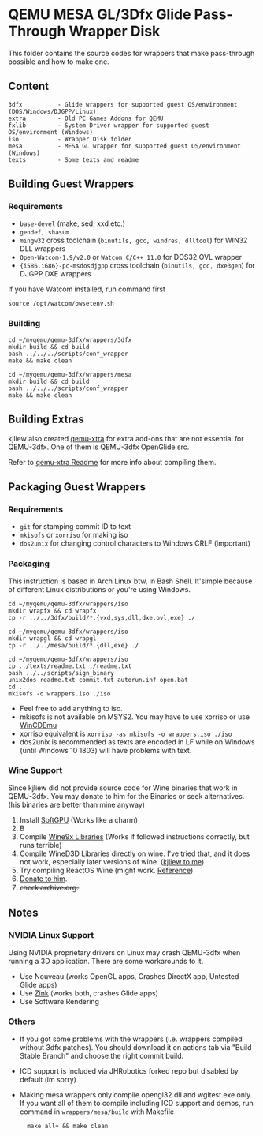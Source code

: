 # QEMU MESA GL/3Dfx Glide Pass-Through Wrapper Disk

This folder contains the source codes for wrappers that make pass-through possible and how to make one.

## Content

    3dfx          - Glide wrappers for supported guest OS/environment (DOS/Windows/DJGPP/Linux)
    extra         - Old PC Games Addons for QEMU
    fxlib         - System Driver wrapper for supported guest OS/environment (Windows)
    iso           - Wrapper Disk folder
    mesa          - MESA GL wrapper for supported guest OS/environment (Windows)
    texts         - Some texts and readme
    
## Building Guest Wrappers

### Requirements

- `base-devel` (make, sed, xxd etc.)
- `gendef, shasum`
- `mingw32` cross toolchain (`binutils, gcc, windres, dlltool`) for WIN32 DLL wrappers
- `Open-Watcom-1.9/v2.0` or `Watcom C/C++ 11.0` for DOS32 OVL wrapper
- `{i586,i686}-pc-msdosdjgpp` cross toolchain (`binutils, gcc, dxe3gen`) for DJGPP DXE wrappers

If you have Watcom installed, run command first

    source /opt/watcom/owsetenv.sh
    
### Building

    cd ~/myqemu/qemu-3dfx/wrappers/3dfx
    mkdir build && cd build
    bash ../../../scripts/conf_wrapper
    make && make clean

    cd ~/myqemu/qemu-3dfx/wrappers/mesa
    mkdir build && cd build
    bash ../../../scripts/conf_wrapper
    make && make clean

## Building Extras

kjliew also created [qemu-xtra](https://github.com/kjliew/qemu-xtra) for extra add-ons that are not essential for QEMU-3dfx. One of them is QEMU-3dfx OpenGlide src.

Refer to [qemu-xtra Readme](https://github.com/kharovtobi/qemu-xtra/blob/master/README.md) for more info about compiling them.

## Packaging Guest Wrappers

### Requirements

- `git` for stamping commit ID to text
- `mkisofs` or `xorriso` for making iso
- `dos2unix` for changing control characters to Windows CRLF (important)

### Packaging

This instruction is based in Arch Linux btw, in Bash Shell. It'simple because of different Linux distributions or you're using Windows.

    cd ~/myqemu/qemu-3dfx/wrappers/iso
    mkdir wrapfx && cd wrapfx
    cp -r ../../3dfx/build/*.{vxd,sys,dll,dxe,ovl,exe} ./

    cd ~/myqemu/qemu-3dfx/wrappers/iso
    mkdir wrapgl && cd wrapgl
    cp -r ../../mesa/build/*.{dll,exe} ./
    
    cd ~/myqemu/qemu-3dfx/wrappers/iso
    cp ../texts/readme.txt ./readme.txt
    bash ../../scripts/sign_binary
    unix2dos readme.txt commit.txt autorun.inf open.bat
    cd ..
    mkisofs -o wrappers.iso ./iso
    
- Feel free to add anything to iso.
- mkisofs is not available on MSYS2. You may have to use xorriso or use [WinCDEmu](https://wincdemu.sysprogs.org/download/)
- xorriso equivalent is `xorriso -as mkisofs -o wrappers.iso ./iso`
- dos2unix is recommended as texts are encoded in LF while on Windows (until Windows 10 1803) will have problems with text.

### Wine Support

Since kjliew did not provide source code for Wine binaries that work in QEMU-3dfx. You may donate to him for the Binaries or seek alternatives. (his binaries are better than mine anyway)

1. Install [SoftGPU](https://github.com/JHRobotics/softgpu) (Works like a charm)
2. B
3. Compile [Wine9x Libraries](https://github.com/JHRobotics/wine9x) (Works if followed instructions correctly, but runs terrible)
4. Compile WineD3D Libraries directly on wine. I've tried that, and it does not work, especially later versions of wine. ([kjliew to me](https://www.youtube.com/watch?v=FGtzsy8Uptw))
5. Try compiling ReactOS Wine (might work. [Reference](https://github.com/adolfintel/wined3d4win/issues/13))
6. [Donate to him](https://github.com/kjliew/qemu-3dfx?tab=readme-ov-file#donation).
7. c̶h̶e̶c̶k̶ ̶a̶r̶c̶h̶i̶v̶e̶.̶o̶r̶g̶.

## Notes

### NVIDIA Linux Support

Using NVIDIA proprietary drivers on Linux may crash QEMU-3dfx when running a 3D application. There are some workarounds to it.

- Use Nouveau (works OpenGL apps, Crashes DirectX app, Untested Glide apps)
- Use [Zink](https://wiki.archlinux.org/title/OpenGL#OpenGL_over_Vulkan_(Zink)) (works both, crashes Glide apps)
- Use Software Rendering

### Others

- If you got some problems with the wrappers (i.e. wrappers compiled without 3dfx patches). You should download it on actions tab via "Build Stable Branch" and choose the right commit build.
- ICD support is included via JHRobotics forked repo but disabled by default (im sorry)
- Making mesa wrappers only compile opengl32.dll and wgltest.exe only. If you want all of them to compile including ICD support and demos, run command in `wrappers/mesa/build` with Makefile

        make all+ && make clean
